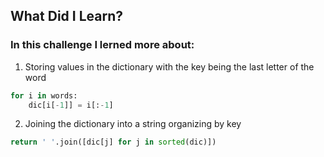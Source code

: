 ## What Did I Learn?

### In this challenge I lerned more about:

1. Storing values ​​in the dictionary with the key being the last letter of the word
```python
for i in words:
    dic[i[-1]] = i[:-1]
```

2. Joining the dictionary into a string organizing by key
```python
return ' '.join([dic[j] for j in sorted(dic)])
```